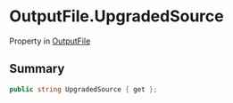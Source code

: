 # OutputFile.UpgradedSource

Property in [OutputFile](/api/csharp/yarn.compiler.upgrader.upgraderesult.outputfile.md)

## Summary



```csharp
public string UpgradedSource { get };
```

